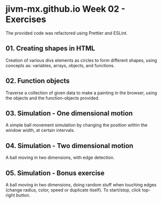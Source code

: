 # jivm-mx.github.io Week 02 - Exercises

The provided code was refactored using Prettier and ESLint.

## 01. Creating shapes in HTML 

Creation of various divs elements as circles to form different shapes, using concepts as: variables, arrays, objects, and functions.

## 02. Function objects

Traverse a collection of given data to make a painting in the browser, using the objects and the function-objects provided.

## 03. Simulation - One dimensional motion

A simple ball movement simulation by changing the position within the window width, at certain intervals.

## 04. Simulation - Two dimensional motion

A ball moving in two dimensions, with edge detection.

## 05. Simulation - Bonus exercise

A ball moving in two dimensions, doing random stuff when touching edges (change radius, color, speed or duplicate itself). To start/stop, click top-right button.
